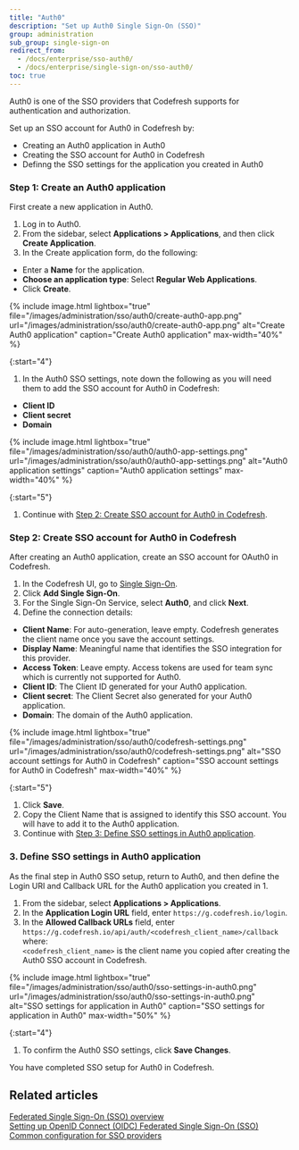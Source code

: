 ```yaml
---
title: "Auth0"
description: "Set up Auth0 Single Sign-On (SSO)"
group: administration
sub_group: single-sign-on
redirect_from:
  - /docs/enterprise/sso-auth0/
  - /docs/enterprise/single-sign-on/sso-auth0/
toc: true
---
```


Auth0 is one of the SSO providers that Codefresh supports for authentication and authorization.  

Set up an SSO account for Auth0 in Codefresh by:
* Creating an Auth0 application in Auth0
* Creating the SSO account for Auth0 in Codefresh
* Definng the SSO settings for the application you created in Auth0

### Step 1: Create an Auth0 application
First create a new application in Auth0.

1. Log in to Auth0.
1. From the sidebar, select **Applications > Applications**, and then click **Create Application**.
1. In the Create application form, do the following:
  * Enter a **Name** for the application.
  * **Choose an application type**: Select **Regular Web Applications**.
  * Click **Create**.

{% include image.html 
lightbox="true"
file="/images/administration/sso/auth0/create-auth0-app.png" 
url="/images/administration/sso/auth0/create-auth0-app.png"
alt="Create Auth0 application"
caption="Create Auth0 application"
max-width="40%"
%}

{:start="4"}
1. In the Auth0 SSO settings, note down the following as you will need them to add the SSO account for Auth0 in Codefresh:
  * **Client ID**
  * **Client secret**
  * **Domain**

{% include image.html 
lightbox="true"
file="/images/administration/sso/auth0/auth0-app-settings.png" 
url="/images/administration/sso/auth0/auth0-app-settings.png"
alt="Auth0 application settings"
caption="Auth0 application settings"
max-width="40%"
%}

{:start="5"}
1. Continue with [Step 2: Create SSO account for Auth0 in Codefresh](#step-2-create-sso-account-for-auth0-in-codefresh).

### Step 2: Create SSO account for Auth0 in Codefresh
After creating an Auth0 application, create an SSO account for OAuth0 in Codefresh. 

1. In the Codefresh UI, go to [Single Sign-On](https://g.codefresh.io/2.0/account-settings/single-sign-on).
1. Click **Add Single Sign-On**. 
1. For the Single Sign-On Service, select **Auth0**, and click **Next**.
1. Define the connection details:
  * **Client Name**: For auto-generation, leave empty. Codefresh generates the client name once you save the account settings.  
  * **Display Name**: Meaningful name that identifies the SSO integration for this provider.
  * **Access Token**: Leave empty. Access tokens are used for team sync which is currently not supported for Auth0.  
  * **Client ID**: The Client ID generated for your Auth0 application.  
  * **Client secret**: The Client Secret also generated for your Auth0 application. 
  * **Domain**: The domain of the Auth0 application.

{% include image.html 
lightbox="true"
file="/images/administration/sso/auth0/codefresh-settings.png"
url="/images/administration/sso/auth0/codefresh-settings.png"
alt="SSO account settings for Auth0 in Codefresh"
caption="SSO account settings for Auth0 in Codefresh"
max-width="40%"
%}

{:start="5"}
1. Click **Save**.
1. Copy the Client Name that is assigned to identify this SSO account. You will have to add it to the Auth0 application.
1. Continue with [Step 3: Define SSO settings in Auth0 application](#step-3-define-sso-settings-in-auth0-application).


### 3. Define SSO settings in Auth0 application
As the final step in Auth0 SSO setup, return to Auth0, and then define the Login URI and Callback URL for the Auth0 application you created in  1. 

1. From the sidebar, select **Applications > Applications**.
1. In the **Application Login URL** field, enter `https://g.codefresh.io/login`.
1. In the **Allowed Callback URLs** field, enter `https://g.codefresh.io/api/auth/<codefresh_client_name>/callback`  
  where:  
  `<codefresh_client_name>` is the client name you copied after creating the Auth0 SSO account in Codefresh. 

{% include image.html 
lightbox="true"
file="/images/administration/sso/auth0/sso-settings-in-auth0.png" 
url="/images/administration/sso/auth0/sso-settings-in-auth0.png"
alt="SSO settings for application in Auth0"
caption="SSO settings for application in Auth0"
max-width="50%"
%}

{:start="4"}
1. To confirm the Auth0 SSO settings, click **Save Changes**. 

You have completed SSO setup for Auth0 in Codefresh.

## Related articles
[Federated Single Sign-On (SSO) overview]({{site.baseurl}}/docs/administration/single-sign-on/)  
[Setting up OpenID Connect (OIDC) Federated Single Sign-On (SSO)]({{site.baseurl}}/docs/administration/single-sign-on/oidc)  
[Common configuration for SSO providers]({{site.baseurl}}/docs/administration/single-sign-on/team-sync)  



